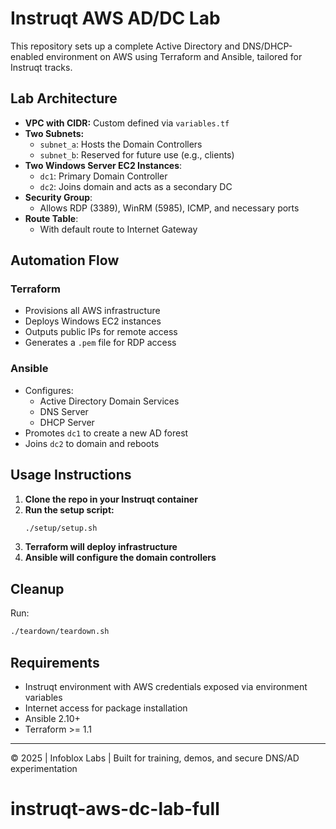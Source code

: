 # Instruqt AWS AD/DC Lab

This repository sets up a complete Active Directory and DNS/DHCP-enabled environment on AWS using Terraform and Ansible, tailored for Instruqt tracks.

## Lab Architecture

- **VPC with CIDR:** Custom defined via `variables.tf`
- **Two Subnets:**
  - `subnet_a`: Hosts the Domain Controllers
  - `subnet_b`: Reserved for future use (e.g., clients)
- **Two Windows Server EC2 Instances**:
  - `dc1`: Primary Domain Controller
  - `dc2`: Joins domain and acts as a secondary DC
- **Security Group**:
  - Allows RDP (3389), WinRM (5985), ICMP, and necessary ports
- **Route Table**:
  - With default route to Internet Gateway

## Automation Flow

### Terraform
- Provisions all AWS infrastructure
- Deploys Windows EC2 instances
- Outputs public IPs for remote access
- Generates a `.pem` file for RDP access

### Ansible
- Configures:
  - Active Directory Domain Services
  - DNS Server
  - DHCP Server
- Promotes `dc1` to create a new AD forest
- Joins `dc2` to domain and reboots

## Usage Instructions

1. **Clone the repo in your Instruqt container**
2. **Run the setup script:**
   ```bash
   ./setup/setup.sh
   ```
3. **Terraform will deploy infrastructure**
4. **Ansible will configure the domain controllers**

## Cleanup

Run:
```bash
./teardown/teardown.sh
```

## Requirements

- Instruqt environment with AWS credentials exposed via environment variables
- Internet access for package installation
- Ansible 2.10+
- Terraform >= 1.1

---

© 2025 | Infoblox Labs | Built for training, demos, and secure DNS/AD experimentation
# instruqt-aws-dc-lab-full
